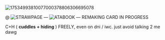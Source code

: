 ![17534993810077000378806306695078](https://github.com/user-attachments/assets/c569ff0d-5dd8-4f3d-abaf-9ac1d27128ac)

@     ![STRAWPAGE](https://kimseowwan.straw.page)   —     ![ATABOOK](https://ruinnamgyu.atabook.org/)    —  REMAKING CARD IN PROGRESS

C+H ( **cuddles + hiding** ) FREELY, even on dni / iwc. just avoid talking 2 me dawg
